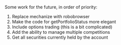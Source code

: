 Some work for the future, in order of priority:

1. Replace mechanize with robobrowser
2. Make the code for getPortfolioStatus more elegant
3. Include options trading (this is a bit complicated)
4. Add the ability to manage multiple competitions
5. Get all securities currently held by the account

